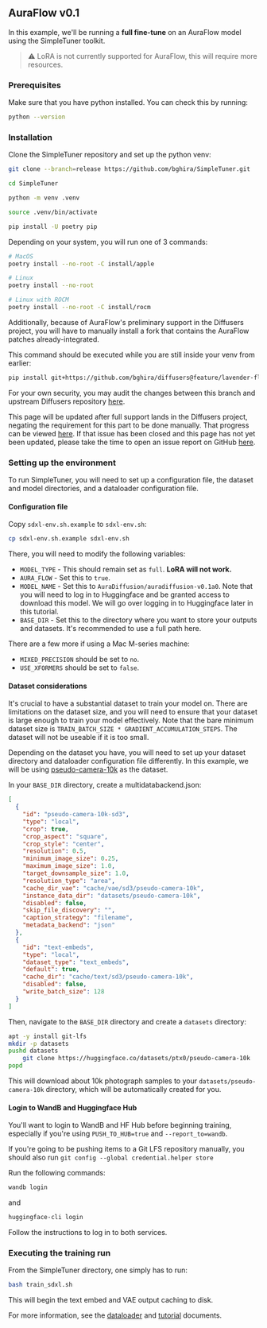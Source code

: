 ## AuraFlow v0.1

In this example, we'll be running a **full fine-tune** on an AuraFlow model using the SimpleTuner toolkit.

> ⚠️ LoRA is not currently supported for AuraFlow, this will require more resources.

### Prerequisites

Make sure that you have python installed. You can check this by running:

```bash
python --version
```

### Installation

Clone the SimpleTuner repository and set up the python venv:

```bash
git clone --branch=release https://github.com/bghira/SimpleTuner.git

cd SimpleTuner

python -m venv .venv

source .venv/bin/activate

pip install -U poetry pip
```

Depending on your system, you will run one of 3 commands:

```bash
# MacOS
poetry install --no-root -C install/apple

# Linux
poetry install --no-root

# Linux with ROCM
poetry install --no-root -C install/rocm
```

Additionally, because of AuraFlow's preliminary support in the Diffusers project, you will have to manually install a fork that contains the AuraFlow patches already-integrated.

This command should be executed while you are still inside your venv from earlier:

```bash
pip install git+https://github.com/bghira/diffusers@feature/lavender-flow-complete
```

For your own security, you may audit the changes between this branch and upstream Diffusers repository [here](https://github.com/bghira/diffusers/tree/feature/lavender-flow-complete).

This page will be updated after full support lands in the Diffusers project, negating the requirement for this part to be done manually. That progress can be viewed [here](https://github.com/huggingface/diffusers/pull/8796). If that issue has been closed and this page has not yet been updated, please take the time to open an issue report on GitHub [here](https://github.com/bghira/SimpleTuner/isssues).

### Setting up the environment

To run SimpleTuner, you will need to set up a configuration file, the dataset and model directories, and a dataloader configuration file.

#### Configuration file

Copy `sdxl-env.sh.example` to `sdxl-env.sh`:

```bash
cp sdxl-env.sh.example sdxl-env.sh
```

There, you will need to modify the following variables:

- `MODEL_TYPE` - This should remain set as `full`. **LoRA will not work.**
- `AURA_FLOW` - Set this to `true`.
- `MODEL_NAME` - Set this to `AuraDiffusion/auradiffusion-v0.1a0`. Note that you will need to log in to Huggingface and be granted access to download this model. We will go over logging in to Huggingface later in this tutorial.
- `BASE_DIR` - Set this to the directory where you want to store your outputs and datasets. It's recommended to use a full path here.

There are a few more if using a Mac M-series machine:

- `MIXED_PRECISION` should be set to `no`.
- `USE_XFORMERS` should be set to `false`.

#### Dataset considerations

It's crucial to have a substantial dataset to train your model on. There are limitations on the dataset size, and you will need to ensure that your dataset is large enough to train your model effectively. Note that the bare minimum dataset size is `TRAIN_BATCH_SIZE * GRADIENT_ACCUMULATION_STEPS`. The dataset will not be useable if it is too small.

Depending on the dataset you have, you will need to set up your dataset directory and dataloader configuration file differently. In this example, we will be using [pseudo-camera-10k](https://huggingface.co/datasets/ptx0/pseudo-camera-10k) as the dataset.

In your `BASE_DIR` directory, create a multidatabackend.json:

```json
[
  {
    "id": "pseudo-camera-10k-sd3",
    "type": "local",
    "crop": true,
    "crop_aspect": "square",
    "crop_style": "center",
    "resolution": 0.5,
    "minimum_image_size": 0.25,
    "maximum_image_size": 1.0,
    "target_downsample_size": 1.0,
    "resolution_type": "area",
    "cache_dir_vae": "cache/vae/sd3/pseudo-camera-10k",
    "instance_data_dir": "datasets/pseudo-camera-10k",
    "disabled": false,
    "skip_file_discovery": "",
    "caption_strategy": "filename",
    "metadata_backend": "json"
  },
  {
    "id": "text-embeds",
    "type": "local",
    "dataset_type": "text_embeds",
    "default": true,
    "cache_dir": "cache/text/sd3/pseudo-camera-10k",
    "disabled": false,
    "write_batch_size": 128
  }
]
```

Then, navigate to the `BASE_DIR` directory and create a `datasets` directory:

```bash
apt -y install git-lfs
mkdir -p datasets
pushd datasets
    git clone https://huggingface.co/datasets/ptx0/pseudo-camera-10k
popd
```

This will download about 10k photograph samples to your `datasets/pseudo-camera-10k` directory, which will be automatically created for you.

#### Login to WandB and Huggingface Hub

You'll want to login to WandB and HF Hub before beginning training, especially if you're using `PUSH_TO_HUB=true` and `--report_to=wandb`.

If you're going to be pushing items to a Git LFS repository manually, you should also run `git config --global credential.helper store`

Run the following commands:

```bash
wandb login
```

and

```bash
huggingface-cli login
```

Follow the instructions to log in to both services.

### Executing the training run

From the SimpleTuner directory, one simply has to run:

```bash
bash train_sdxl.sh
```

This will begin the text embed and VAE output caching to disk.

For more information, see the [dataloader](/documentation/DATALOADER.md) and [tutorial](/TUTORIAL.md) documents.
